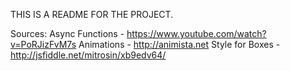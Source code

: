 THIS IS A README FOR THE PROJECT.

Sources:
Async Functions -  https://www.youtube.com/watch?v=PoRJizFvM7s
Animations - http://animista.net
Style for Boxes - http://jsfiddle.net/mitrosin/xb9edv64/ 